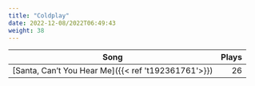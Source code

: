 ```yaml
---
title: "Coldplay"
date: 2022-12-08/2022T06:49:43
weight: 38
---
```




 Song | Plays 
----- | -----:
[Santa, Can’t You Hear Me]({{< ref 't192361761'>}}) | 26
